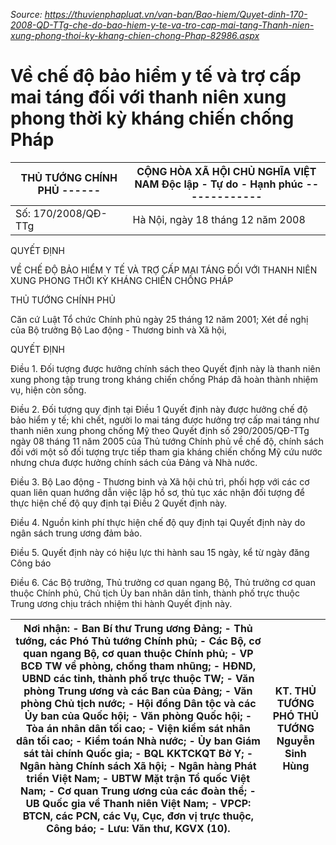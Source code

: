 *Source: https://thuvienphapluat.vn/van-ban/Bao-hiem/Quyet-dinh-170-2008-QD-TTg-che-do-bao-hiem-y-te-va-tro-cap-mai-tang-Thanh-nien-xung-phong-thoi-ky-khang-chien-chong-Phap-82986.aspx*

# Về chế độ bảo hiểm y tế và trợ cấp mai táng đối với thanh niên xung phong thời kỳ kháng chiến chống Pháp

| THỦ TƯỚNG CHÍNH PHỦ ------ | CỘNG HÒA XÃ HỘI CHỦ NGHĨA VIỆT NAM Độc lập - Tự do - Hạnh phúc ------------- |
|---|---|
| Số: 170/2008/QĐ-TTg | Hà Nội, ngày 18 tháng 12 năm 2008 |

QUYẾT ĐỊNH

VỀ CHẾ ĐỘ BẢO HIỂM Y TẾ VÀ TRỢ CẤP MAI TÁNG ĐỐI VỚI THANH NIÊN XUNG PHONG THỜI KỲ KHÁNG CHIẾN CHỐNG PHÁP

THỦ TƯỚNG CHÍNH PHỦ

Căn cứ Luật Tổ chức Chính phủ ngày 25 tháng 12 năm 2001; Xét đề nghị của Bộ trưởng Bộ Lao động - Thương binh và Xã hội,

QUYẾT ĐỊNH

Điều 1. Đối tượng được hưởng chính sách theo Quyết định này là thanh niên xung phong tập trung trong kháng chiến chống Pháp đã hoàn thành nhiệm vụ, hiện còn sống.

Điều 2. Đối tượng quy định tại Điều 1 Quyết định này được hưởng chế độ bảo hiểm y tế; khi chết, người lo mai táng được hưởng trợ cấp mai táng như thanh niên xung phong chống Mỹ theo Quyết định số 290/2005/QĐ-TTg ngày 08 tháng 11 năm 2005 của Thủ tướng Chính phủ về chế độ, chính sách đối với một số đối tượng trực tiếp tham gia kháng chiến chống Mỹ cứu nước nhưng chưa được hưởng chính sách của Đảng và Nhà nước.

Điều 3. Bộ Lao động - Thương binh và Xã hội chủ trì, phối hợp với các cơ quan liên quan hướng dẫn việc lập hồ sơ, thủ tục xác nhận đối tượng để thực hiện chế độ quy định tại Điều 2 Quyết định này.

Điều 4. Nguồn kinh phí thực hiện chế độ quy định tại Quyết định này do ngân sách trung ương đảm bảo.

Điều 5. Quyết định này có hiệu lực thi hành sau 15 ngày, kể từ ngày đăng Công báo

Điều 6. Các Bộ trưởng, Thủ trưởng cơ quan ngang Bộ, Thủ trưởng cơ quan thuộc Chính phủ, Chủ tịch Ủy ban nhân dân tỉnh, thành phố trực thuộc Trung ương chịu trách nhiệm thi hành Quyết định này.

| Nơi nhận: - Ban Bí thư Trung ương Đảng; - Thủ tướng, các Phó Thủ tướng Chính phủ; - Các Bộ, cơ quan ngang Bộ, cơ quan thuộc Chính phủ; - VP BCĐ TW về phòng, chống tham nhũng; - HĐND, UBND các tỉnh, thành phố trực thuộc TW; - Văn phòng Trung ương và các Ban của Đảng; - Văn phòng Chủ tịch nước; - Hội đồng Dân tộc và các Ủy ban của Quốc hội; - Văn phòng Quốc hội; - Tòa án nhân dân tối cao; - Viện kiểm sát nhân dân tối cao; - Kiểm toán Nhà nước; - Ủy ban Giám sát tài chính Quốc gia; - BQL KKTCKQT Bờ Y; - Ngân hàng Chính sách Xã hội; - Ngân hàng Phát triển Việt Nam; - UBTW Mặt trận Tổ quốc Việt Nam; - Cơ quan Trung ương của các đoàn thể; - UB Quốc gia về Thanh niên Việt Nam; - VPCP: BTCN, các PCN, các Vụ, Cục, đơn vị trực thuộc, Công báo; - Lưu: Văn thư, KGVX (10). | KT. THỦ TƯỚNG PHÓ THỦ TƯỚNG Nguyễn Sinh Hùng |
|---|---|